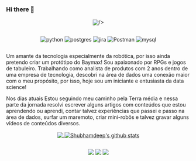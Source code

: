 
<!--
**ChapeuG/ChapeuG** is a ✨ _special_ ✨ repository because its `README.md` (this file) appears on your GitHub profile.
-->

### Hi there 👋

<p align="center"><img align="center" src="https://c.tenor.com/fFSln2_V98IAAAAC/shioshishio-muscle-sunglasses.gif">/></p>

##

<p align="center"><img 
src= "https://img.shields.io/badge/Python-3776AB?style=for-the-badge&logo=python&logoColor=white" alt=python /> <img 
src= "https://img.shields.io/badge/postgres-%23316192.svg?style=for-the-badge&logo=postgresql&logoColor=white" alt=postgres /> <img    
src= "https://img.shields.io/badge/jira-%230A0FFF.svg?style=for-the-badge&logo=jira&logoColor=white" alt=jira /> <img                                                          
src= "https://img.shields.io/badge/Postman-FF6C37?style=for-the-badge&logo=postman&logoColor=white" alt=Postman /> <img 
src= "https://img.shields.io/badge/MySQL-00000F?style=for-the-badge&logo=mysql&logoColor=white" alt=mysql /></p><p align="center"> <img
</p>


Um amante da tecnologia especialmente da robótica, por isso ainda pretendo criar um protótipo do Baymax! Sou apaixonado por RPGs e jogos de tabuleiro.
Trabalhando como analista de produtos com 2 anos dentro de uma empresa de tecnologia, descobri na área de dados uma conexão maior com o meu propósito, por isso, hoje sou um iniciante e entusiasta da data science!

Nos dias atuais
Estou seguindo meu caminho pela Terra média e nessa parte da jornada resolvi escrever alguns artigos com conteúdos que estou aprendendo ou aprendi, contar talvez experiências que passei e passo na área de dados, surfar um maremoto, criar mini-robôs e talvez gravar alguns vídeos de conteúdos diversos.


<div>
  <p align="center">
   <a href=<p align="center">
<a href="https://github.com/ChapeuG">
  <img align="center" src="https://github-readme-stats.vercel.app/api/top-langs/?username=ChapeuG&&langs_count=3&theme=tokyonight&hide_langs_below=1" />
</a>
<a href="https://github.com/ChapeuG">
 <img align="center" src="https://github-readme-stats.vercel.app/api?username=ChapeuG&show_icons=true&theme=tokyonight&line_height=27" alt="Shubhamdeep's github stats"/>
</a>
<br>

<div>
  
 ##
  
 <p align="center">
   <a href=<p align="center">
   <a href= "https://medium.com/USERNAME" target="_blank">
     <img src="https://img.shields.io/badge/medium-%2312100E.svg?&style=for-the-badge&logo=medium&logoColor=white" target="_blank"></a> 
   <a href= "https://www.linkedin.com/in/gabriel-rodrigues-5412b0177/" target="_blank">
     <img src="https://img.shields.io/badge/linkedin-%230077B5.svg?&style=for-the-badge&logo=linkedin&logoColor=white" target="_blank"></a>
   <a href= "https://www.notion.so/Hello-there-38f739bbab02481197f7d0d539eb3156" target="_blank">
     <img src="https://img.shields.io/badge/Notion-%23000000.svg?style=for-the-badge&logo=notion&logoColor=white" target="_blank"></a>

    
<!--
![YOUR github stats](https://github-readme-stats.vercel.app/api?username=ChapeuG)
-->

